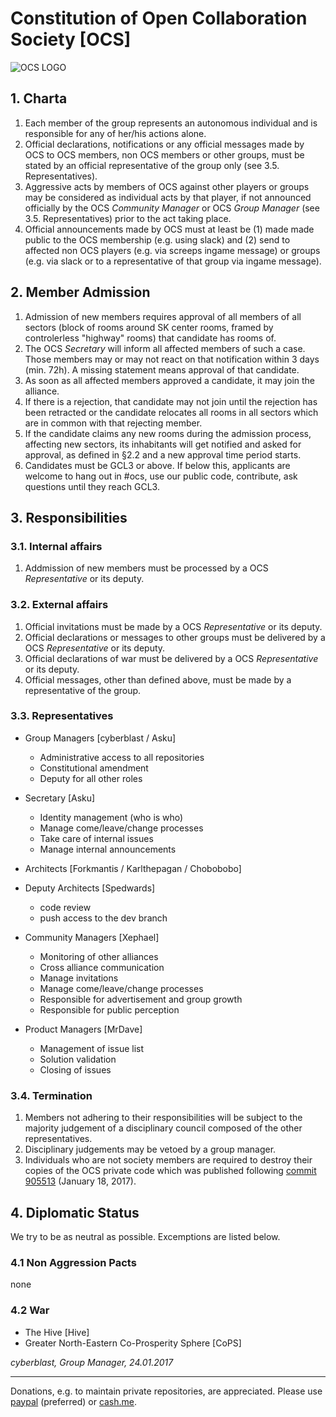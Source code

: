 # Constitution of Open Collaboration Society [OCS]

![OCS LOGO](https://avatars3.githubusercontent.com/u/22120683)

## 1. Charta  
  
1. Each member of the group represents an autonomous individual and is responsible for any of her/his actions alone. 
2. Official declarations, notifications or any official messages made by OCS to OCS members, non OCS members or other groups, must be stated by an official representative of the group only (see 3.5. Representatives). 
3. Aggressive acts by members of OCS against other players or groups may be considered as individual acts by that player, if not announced officially by the OCS *Community Manager* or OCS *Group Manager* (see 3.5. Representatives) prior to the act taking place. 
4. Official announcements made by OCS must at least be (1) made made public to the OCS membership (e.g. using slack) and (2) send to affected non OCS players (e.g. via screeps ingame message) or groups (e.g. via slack or to a representative of that group via ingame message).


## 2. Member Admission

1. Admission of new members requires approval of all members of all sectors (block of rooms around SK center rooms, framed by controlerless "highway" rooms) that candidate has rooms of.  
2. The OCS *Secretary* will inform all affected members of such a case. Those members may or may not react on that notification within 3 days (min. 72h). A missing statement means approval of that candidate.  
3. As soon as all affected members approved a candidate, it may join the alliance.  
4. If there is a rejection, that candidate may not join until the rejection has been retracted or the candidate relocates all rooms in all sectors which are in common with that rejecting member.  
5. If the candidate claims any new rooms during the admission process, affecting new sectors, its inhabitants will get notified and asked for approval, as defined in §2.2 and a new approval time period starts.  
6. Candidates must be GCL3 or above. If below this, applicants are welcome to hang out in #ocs, use our public code, contribute, ask questions until they reach GCL3. 


## 3. Responsibilities

### 3.1. Internal affairs

1. Addmission of new members must be processed by a OCS *Representative* or its deputy. 

### 3.2. External affairs

1. Official invitations must be made by a OCS *Representative* or its deputy. 
2. Official declarations or messages to other groups must be delivered by a OCS *Representative* or its deputy. 
3. Official declarations of war must be delivered by a OCS *Representative* or its deputy. 
4. Official messages, other than defined above, must be made by a representative of the group. 

### 3.3. Representatives

* Group Managers [cyberblast / Asku]
  * Administrative access to all repositories
  * Constitutional amendment
  * Deputy for all other roles  
  
* Secretary [Asku]
  * Identity management (who is who)
  * Manage come/leave/change processes
  * Take care of internal issues
  * Manage internal announcements
  
* Architects [Forkmantis / Karlthepagan / Chobobobo]
* Deputy Architects [Spedwards]
  * code review
  * push access to the dev branch

* Community Managers [Xephael]
  * Monitoring of other alliances
  * Cross alliance communication
  * Manage invitations
  * Manage come/leave/change processes
  * Responsible for advertisement and group growth
  * Responsible for public perception
  
* Product Managers [MrDave]
  * Management of issue list
  * Solution validation
  * Closing of issues 
  
### 3.4. Termination

1. Members not adhering to their responsibilities will be subject to the majority judgement of a disciplinary council composed of the other representatives. 
2. Disciplinary judgements may be vetoed by a group manager. 
3. Individuals who are not society members are required to destroy their copies of the OCS private code which was published following [commit 905513](https://github.com/cyberblast/screeps.ocs.internal/commit/905513) (January 18, 2017).

## 4. Diplomatic Status

We try to be as neutral as possible. Excemptions are listed below. 

### 4.1 Non Aggression Pacts
none

### 4.2 War
* The Hive [Hive]
* Greater North-Eastern Co-Prosperity Sphere [CoPS]


*cyberblast, Group Manager, 24.01.2017*

----------


Donations, e.g. to maintain private repositories, are appreciated. Please use [paypal](https://www.paypal.me/rakowitz) (preferred) or [cash.me](https://cash.me/$ScreepsOCS).
